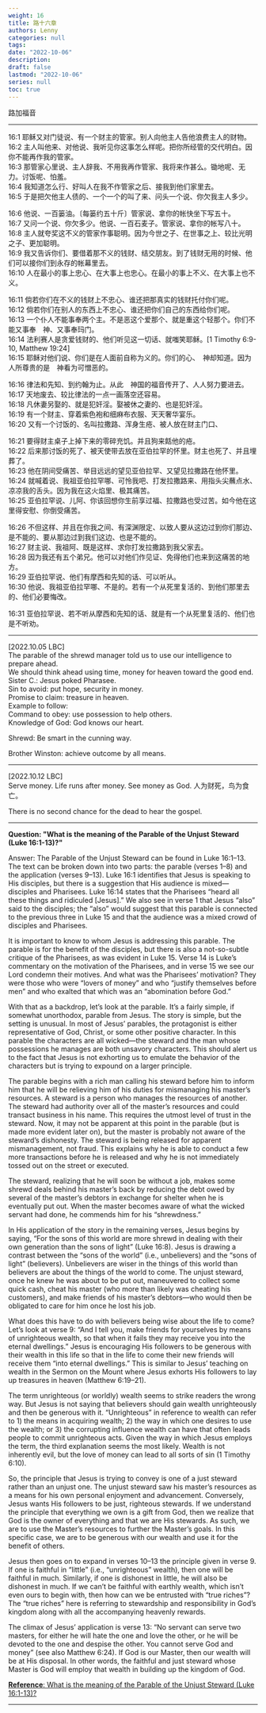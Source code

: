 ```yaml
---
weight: 16
title: 路十六章
authors: Lenny 
categories: null
tags: 
date: "2022-10-06"
description: 
draft: false
lastmod: "2022-10-06"
series: null
toc: true
---
```


路加福音
<!--more-->
---

16:1 耶稣又对门徒说、有一个财主的管家。别人向他主人告他浪费主人的财物。  
16:2 主人叫他来、对他说、我听见你这事怎么样呢。把你所经管的交代明白。因你不能再作我的管家。  
16:3 那管家心里说、主人辞我、不用我再作管家、我将来作甚么。锄地呢、无力。讨饭呢、怕羞。  
16:4 我知道怎么行、好叫人在我不作管家之后、接我到他们家里去。  
16:5 于是把欠他主人债的、一个一个的叫了来、问头一个说、你欠我主人多少。  

16:6 他说、一百篓油。〔每篓约五十斤〕管家说、拿你的帐快坐下写五十。  
16:7 又问一个说、你欠多少。他说、一百石麦子。管家说、拿你的帐写八十。  
16:8 主人就夸奖这不义的管家作事聪明。因为今世之子、在世事之上、较比光明之子、更加聪明。  
16:9 我又告诉你们、要借着那不义的钱财、结交朋友。到了钱财无用的时候、他们可以接你们到永存的帐幕里去。  
16:10 人在最小的事上忠心、在大事上也忠心。在最小的事上不义、在大事上也不义。  

16:11 倘若你们在不义的钱财上不忠心、谁还把那真实的钱财托付你们呢。  
16:12 倘若你们在别人的东西上不忠心、谁还把你们自己的东西给你们呢。  
16:13 一个仆人不能事奉两个主。不是恶这个爱那个、就是重这个轻那个。你们不能又事奉　神、又事奉玛门。  
16:14 法利赛人是贪爱钱财的、他们听见这一切话、就嗤笑耶稣。[1 Timothy 6:9-10, Matthew 19:24]  
16:15 耶稣对他们说、你们是在人面前自称为义的。你们的心、　神却知道。因为人所尊贵的是　神看为可憎恶的。  

16:16 律法和先知、到约翰为止。从此　神国的福音传开了、人人努力要进去。  
16:17 天地废去、较比律法的一点一画落空还容易。  
16:18 凡休妻另娶的、就是犯奸淫。娶被休之妻的、也是犯奸淫。  
16:19 有一个财主、穿着紫色袍和细麻布衣服、天天奢华宴乐。  
16:20 又有一个讨饭的、名叫拉撒路、浑身生疮、被人放在财主门口、

16:21 要得财主桌子上掉下来的零碎充饥。并且狗来餂他的疮。  
16:22 后来那讨饭的死了、被天使带去放在亚伯拉罕的怀里。财主也死了、并且埋葬了。  
16:23 他在阴间受痛苦、举目远远的望见亚伯拉罕、又望见拉撒路在他怀里。  
16:24 就喊着说、我祖亚伯拉罕哪、可怜我吧、打发拉撒路来、用指头尖蘸点水、凉凉我的舌头。因为我在这火焰里、极其痛苦。  
16:25 亚伯拉罕说、儿阿、你该回想你生前享过福、拉撒路也受过苦。如今他在这里得安慰、你倒受痛苦。  

16:26 不但这样、并且在你我之间、有深渊限定、以致人要从这边过到你们那边、是不能的、要从那边过到我们这边、也是不能的。  
16:27 财主说、我祖阿、既是这样、求你打发拉撒路到我父家去。  
16:28 因为我还有五个弟兄。他可以对他们作见证、免得他们也来到这痛苦的地方。  
16:29 亚伯拉罕说、他们有摩西和先知的话、可以听从。  
16:30 他说、我祖亚伯拉罕哪、不是的。若有一个从死里复活的、到他们那里去的、他们必要悔改。  

16:31 亚伯拉罕说、若不听从摩西和先知的话、就是有一个从死里复活的、他们也是不听劝。  

---
[2022.10.05 LBC]  
The parable of the shrewd manager told us to use our intelligence to prepare ahead.  
We should think ahead using time, money for heaven toward the good end.  
Sister C.: Jesus poked Pharasee.  
Sin to avoid: put hope, security in money.  
Promise to claim: treasure in heaven.  
Example to follow:   
Command to obey: use possession to help others.  
Knowledge of God: God knows our heart.  

Shrewd: Be smart in the cunning way.  

Brother Winston: achieve outcome by all means.  

---
[2022.10.12 LBC]  
Serve money.  Life runs after money.  See money as God. 人为财死，鸟为食亡。  

There is no second chance for the dead to hear the gospel.  

---
**Question: "What is the meaning of the Parable of the Unjust Steward (Luke 16:1-13)?"**  

Answer: The Parable of the Unjust Steward can be found in Luke 16:1–13. The text can be broken down into two parts: the parable (verses 1–8) and the application (verses 9–13). Luke 16:1 identifies that Jesus is speaking to His disciples, but there is a suggestion that His audience is mixed—disciples and Pharisees. Luke 16:14 states that the Pharisees “heard all these things and ridiculed [Jesus].” We also see in verse 1 that Jesus “also” said to the disciples; the “also” would suggest that this parable is connected to the previous three in Luke 15 and that the audience was a mixed crowd of disciples and Pharisees.

It is important to know to whom Jesus is addressing this parable. The parable is for the benefit of the disciples, but there is also a not-so-subtle critique of the Pharisees, as was evident in Luke 15. Verse 14 is Luke’s commentary on the motivation of the Pharisees, and in verse 15 we see our Lord condemn their motives. And what was the Pharisees’ motivation? They were those who were “lovers of money” and who “justify themselves before men” and who exalted that which was an “abomination before God.”

With that as a backdrop, let’s look at the parable. It’s a fairly simple, if somewhat unorthodox, parable from Jesus. The story is simple, but the setting is unusual. In most of Jesus’ parables, the protagonist is either representative of God, Christ, or some other positive character. In this parable the characters are all wicked—the steward and the man whose possessions he manages are both unsavory characters. This should alert us to the fact that Jesus is not exhorting us to emulate the behavior of the characters but is trying to expound on a larger principle.

The parable begins with a rich man calling his steward before him to inform him that he will be relieving him of his duties for mismanaging his master’s resources. A steward is a person who manages the resources of another. The steward had authority over all of the master’s resources and could transact business in his name. This requires the utmost level of trust in the steward. Now, it may not be apparent at this point in the parable (but is made more evident later on), but the master is probably not aware of the steward’s dishonesty. The steward is being released for apparent mismanagement, not fraud. This explains why he is able to conduct a few more transactions before he is released and why he is not immediately tossed out on the street or executed.

The steward, realizing that he will soon be without a job, makes some shrewd deals behind his master’s back by reducing the debt owed by several of the master’s debtors in exchange for shelter when he is eventually put out. When the master becomes aware of what the wicked servant had done, he commends him for his “shrewdness.”

In His application of the story in the remaining verses, Jesus begins by saying, “For the sons of this world are more shrewd in dealing with their own generation than the sons of light” (Luke 16:8). Jesus is drawing a contrast between the “sons of the world” (i.e., unbelievers) and the “sons of light” (believers). Unbelievers are wiser in the things of this world than believers are about the things of the world to come. The unjust steward, once he knew he was about to be put out, maneuvered to collect some quick cash, cheat his master (who more than likely was cheating his customers), and make friends of his master’s debtors—who would then be obligated to care for him once he lost his job.

What does this have to do with believers being wise about the life to come? Let’s look at verse 9: “And I tell you, make friends for yourselves by means of unrighteous wealth, so that when it fails they may receive you into the eternal dwellings.” Jesus is encouraging His followers to be generous with their wealth in this life so that in the life to come their new friends will receive them “into eternal dwellings.” This is similar to Jesus’ teaching on wealth in the Sermon on the Mount where Jesus exhorts His followers to lay up treasures in heaven (Matthew 6:19–21).

The term unrighteous (or worldly) wealth seems to strike readers the wrong way. But Jesus is not saying that believers should gain wealth unrighteously and then be generous with it. “Unrighteous” in reference to wealth can refer to 1) the means in acquiring wealth; 2) the way in which one desires to use the wealth; or 3) the corrupting influence wealth can have that often leads people to commit unrighteous acts. Given the way in which Jesus employs the term, the third explanation seems the most likely. Wealth is not inherently evil, but the love of money can lead to all sorts of sin (1 Timothy 6:10).

So, the principle that Jesus is trying to convey is one of a just steward rather than an unjust one. The unjust steward saw his master’s resources as a means for his own personal enjoyment and advancement. Conversely, Jesus wants His followers to be just, righteous stewards. If we understand the principle that everything we own is a gift from God, then we realize that God is the owner of everything and that we are His stewards. As such, we are to use the Master’s resources to further the Master’s goals. In this specific case, we are to be generous with our wealth and use it for the benefit of others.

Jesus then goes on to expand in verses 10–13 the principle given in verse 9. If one is faithful in “little” (i.e., “unrighteous” wealth), then one will be faithful in much. Similarly, if one is dishonest in little, he will also be dishonest in much. If we can’t be faithful with earthly wealth, which isn’t even ours to begin with, then how can we be entrusted with “true riches”? The “true riches” here is referring to stewardship and responsibility in God’s kingdom along with all the accompanying heavenly rewards.

The climax of Jesus’ application is verse 13: “No servant can serve two masters, for either he will hate the one and love the other, or he will be devoted to the one and despise the other. You cannot serve God and money” (see also Matthew 6:24). If God is our Master, then our wealth will be at His disposal. In other words, the faithful and just steward whose Master is God will employ that wealth in building up the kingdom of God.

[**Reference**: What is the meaning of the Parable of the Unjust Steward (Luke 16:1-13)?](https://www.gotquestions.org/parable-unjust-steward.html)

---
<script src="https://cdn.jsdelivr.net/gh/KenHung/Ezra@3.2/dist/ezra.js" 
        integrity="sha384-kVFpui/QIbzb/ptM/MkYo+MNKX24PUVJwldqzR7LKCwn2j7bi1zfiIt6PKy1F9Ku" 
        crossorigin="anonymous"></script>
<link href="https://cdn.jsdelivr.net/gh/KenHung/Ezra@3.2/dist/ezra-style.css" rel="stylesheet" type="text/css" />
<script>
  ezraLinkifier.setLang('zh-Hans');
  ezraLinkifier.linkify(document.body);
</script>

